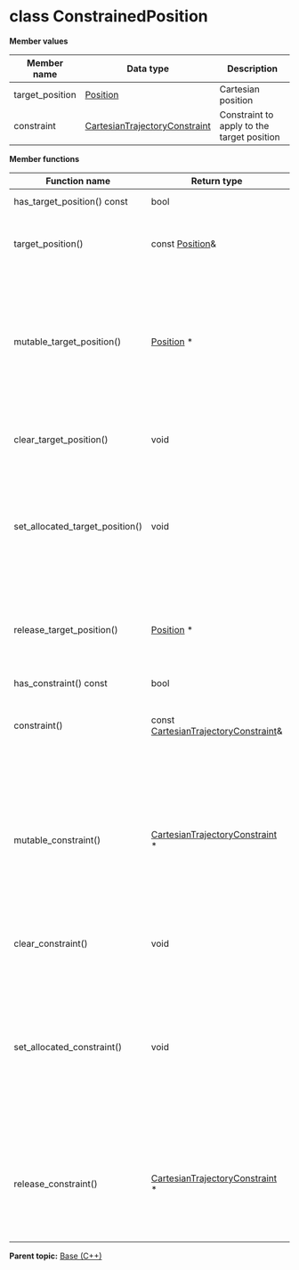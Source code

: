# class ConstrainedPosition

 **Member values** 

|Member name|Data type|Description|
|-----------|---------|-----------|
|target\_position| [Position](Position.md#)|Cartesian position|
|constraint| [CartesianTrajectoryConstraint](CartesianTrajectoryConstraint.md#)|Constraint to apply to the target position|

 **Member functions** 

|Function name|Return type|Input type|Description|
|-------------|-----------|----------|-----------|
|has\_target\_position\(\) const|bool|void|Returns true if target\_position is set.|
|target\_position\(\)|const [Position](Position.md#)&|void|Returns the current value of target\_position. If target\_position is not set, returns a [Position](Position.md#) with none of its fields set \(possibly target\_position::default\_instance\(\)\).|
|mutable\_target\_position\(\)| [Position](Position.md#) \*|void|Returns a pointer to the mutable [Position](Position.md#) object that stores the field's value. If the field was not set prior to the call, then the returned [Position](Position.md#) will have none of its fields set \(i.e. it will be identical to a newly-allocated [Position](Position.md#)\). After calling this, has\_target\_position\(\) will return true and target\_position\(\) will return a reference to the same instance of [Position](Position.md#).|
|clear\_target\_position\(\)|void|void|Clears the value of the field. After calling this, has\_target\_position\(\) will return false and target\_position\(\) will return the default value.|
|set\_allocated\_target\_position\(\)|void| [Position](Position.md#) \*|Sets the [Position](Position.md#) object to the field and frees the previous field value if it exists. If the [Position](Position.md#) pointer is not NULL, the message takes ownership of the allocated [Position](Position.md#) object and has\_ [Position](Position.md#)\(\) will return true. Otherwise, if the target\_position is NULL, the behavior is the same as calling clear\_target\_position\(\).|
|release\_target\_position\(\)| [Position](Position.md#) \*|void|Releases the ownership of the field and returns the pointer of the [Position](Position.md#) object. After calling this, caller takes the ownership of the allocated [Position](Position.md#) object, has\_target\_position\(\) will return false, and target\_position\(\) will return the default value.|
|has\_constraint\(\) const|bool|void|Returns true if constraint is set.|
|constraint\(\)|const [CartesianTrajectoryConstraint](CartesianTrajectoryConstraint.md#)&|void|Returns the current value of constraint. If constraint is not set, returns a [CartesianTrajectoryConstraint](CartesianTrajectoryConstraint.md#) with none of its fields set \(possibly constraint::default\_instance\(\)\).|
|mutable\_constraint\(\)| [CartesianTrajectoryConstraint](CartesianTrajectoryConstraint.md#) \*|void|Returns a pointer to the mutable [CartesianTrajectoryConstraint](CartesianTrajectoryConstraint.md#) object that stores the field's value. If the field was not set prior to the call, then the returned [CartesianTrajectoryConstraint](CartesianTrajectoryConstraint.md#) will have none of its fields set \(i.e. it will be identical to a newly-allocated [CartesianTrajectoryConstraint](CartesianTrajectoryConstraint.md#)\). After calling this, has\_constraint\(\) will return true and constraint\(\) will return a reference to the same instance of [CartesianTrajectoryConstraint](CartesianTrajectoryConstraint.md#).|
|clear\_constraint\(\)|void|void|Clears the value of the field. After calling this, has\_constraint\(\) will return false and constraint\(\) will return the default value.|
|set\_allocated\_constraint\(\)|void| [CartesianTrajectoryConstraint](CartesianTrajectoryConstraint.md#) \*|Sets the [CartesianTrajectoryConstraint](CartesianTrajectoryConstraint.md#) object to the field and frees the previous field value if it exists. If the [CartesianTrajectoryConstraint](CartesianTrajectoryConstraint.md#) pointer is not NULL, the message takes ownership of the allocated [CartesianTrajectoryConstraint](CartesianTrajectoryConstraint.md#) object and has\_ [CartesianTrajectoryConstraint](CartesianTrajectoryConstraint.md#)\(\) will return true. Otherwise, if the constraint is NULL, the behavior is the same as calling clear\_constraint\(\).|
|release\_constraint\(\)| [CartesianTrajectoryConstraint](CartesianTrajectoryConstraint.md#) \*|void|Releases the ownership of the field and returns the pointer of the [CartesianTrajectoryConstraint](CartesianTrajectoryConstraint.md#) object. After calling this, caller takes the ownership of the allocated [CartesianTrajectoryConstraint](CartesianTrajectoryConstraint.md#) object, has\_constraint\(\) will return false, and constraint\(\) will return the default value.|

**Parent topic:** [Base \(C++\)](../../summary_pages/Base.md)

